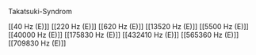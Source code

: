Takatsuki-Syndrom

[[40 Hz (E)]]
[[220 Hz (E)]]
[[620 Hz (E)]]
[[13520 Hz (E)]]
[[5500 Hz (E)]]
[[40000 Hz (E)]]
[[175830 Hz (E)]]
[[432410 Hz (E)]]
[[565360 Hz (E)]]
[[709830 Hz (E)]]